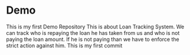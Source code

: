 # Demo
This is my first Demo Repository
This is about Loan Tracking System. 
We can track who is repaying the loan he has taken from us and who is not paying the loan amount. If he is not paying than we have to enforce the strict action against him.
This is my first commit

